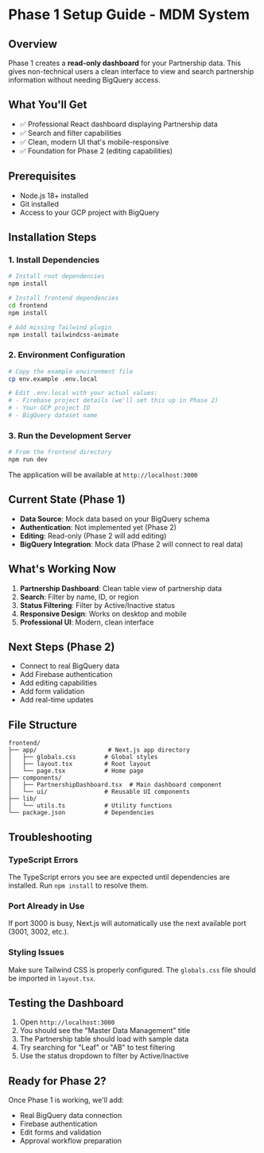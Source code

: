 # Phase 1 Setup Guide - MDM System

## Overview
Phase 1 creates a **read-only dashboard** for your Partnership data. This gives non-technical users a clean interface to view and search partnership information without needing BigQuery access.

## What You'll Get
- ✅ Professional React dashboard displaying Partnership data
- ✅ Search and filter capabilities
- ✅ Clean, modern UI that's mobile-responsive
- ✅ Foundation for Phase 2 (editing capabilities)

## Prerequisites
- Node.js 18+ installed
- Git installed
- Access to your GCP project with BigQuery

## Installation Steps

### 1. Install Dependencies
```bash
# Install root dependencies
npm install

# Install frontend dependencies
cd frontend
npm install

# Add missing Tailwind plugin
npm install tailwindcss-animate
```

### 2. Environment Configuration
```bash
# Copy the example environment file
cp env.example .env.local

# Edit .env.local with your actual values:
# - Firebase project details (we'll set this up in Phase 2)
# - Your GCP project ID
# - BigQuery dataset name
```

### 3. Run the Development Server
```bash
# From the frontend directory
npm run dev
```

The application will be available at `http://localhost:3000`

## Current State (Phase 1)
- **Data Source**: Mock data based on your BigQuery schema
- **Authentication**: Not implemented yet (Phase 2)
- **Editing**: Read-only (Phase 2 will add editing)
- **BigQuery Integration**: Mock data (Phase 2 will connect to real data)

## What's Working Now
1. **Partnership Dashboard**: Clean table view of partnership data
2. **Search**: Filter by name, ID, or region
3. **Status Filtering**: Filter by Active/Inactive status
4. **Responsive Design**: Works on desktop and mobile
5. **Professional UI**: Modern, clean interface

## Next Steps (Phase 2)
- Connect to real BigQuery data
- Add Firebase authentication
- Add editing capabilities
- Add form validation
- Add real-time updates

## File Structure
```
frontend/
├── app/                    # Next.js app directory
│   ├── globals.css        # Global styles
│   ├── layout.tsx         # Root layout
│   └── page.tsx           # Home page
├── components/
│   ├── PartnershipDashboard.tsx  # Main dashboard component
│   └── ui/                # Reusable UI components
├── lib/
│   └── utils.ts           # Utility functions
└── package.json           # Dependencies
```

## Troubleshooting

### TypeScript Errors
The TypeScript errors you see are expected until dependencies are installed. Run `npm install` to resolve them.

### Port Already in Use
If port 3000 is busy, Next.js will automatically use the next available port (3001, 3002, etc.).

### Styling Issues
Make sure Tailwind CSS is properly configured. The `globals.css` file should be imported in `layout.tsx`.

## Testing the Dashboard
1. Open `http://localhost:3000`
2. You should see the "Master Data Management" title
3. The Partnership table should load with sample data
4. Try searching for "Leaf" or "AB" to test filtering
5. Use the status dropdown to filter by Active/Inactive

## Ready for Phase 2?
Once Phase 1 is working, we'll add:
- Real BigQuery data connection
- Firebase authentication
- Edit forms and validation
- Approval workflow preparation 